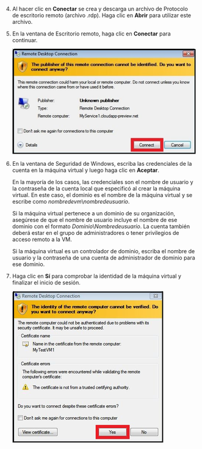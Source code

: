 <properties services="virtual-machines" title="How to Log on to a Virtual Machine Running Windows Server" authors="cynthn" solutions="" manager="timlt" editor="tysonn" />

4. Al hacer clic en **Conectar** se crea y descarga un archivo de Protocolo de escritorio remoto (archivo .rdp). Haga clic en **Abrir** para utilizar este archivo.

5. En la ventana de Escritorio remoto, haga clic en **Conectar** para continuar.

	![Continuar con la conexión](./media/virtual-machines-log-on-win-server/connectpublisher.png)

6. En la ventana de Seguridad de Windows, escriba las credenciales de la cuenta en la máquina virtual y luego haga clic en **Aceptar**.

 	En la mayoría de los casos, las credenciales son el nombre de usuario y la contraseña de la cuenta local que especificó al crear la máquina virtual. En este caso, el dominio es el nombre de la máquina virtual y se escribe como *nombredevm*&#92;*nombredeusuario*.
	
	Si la máquina virtual pertenece a un dominio de su organización, asegúrese de que el nombre de usuario incluye el nombre de ese dominio con el formato *Dominio*&#92;*Nombredeusuario*. La cuenta también deberá estar en el grupo de administradores o tener privilegios de acceso remoto a la VM.
	
	Si la máquina virtual es un controlador de dominio, escriba el nombre de usuario y la contraseña de una cuenta de administrador de dominio para ese dominio.

7.	Haga clic en **Sí** para comprobar la identidad de la máquina virtual y finalizar el inicio de sesión.

	![Verificar la identidad de la máquina](./media/virtual-machines-log-on-win-server/connectverify.png)

<!---HONumber=AcomDC_0128_2016-->